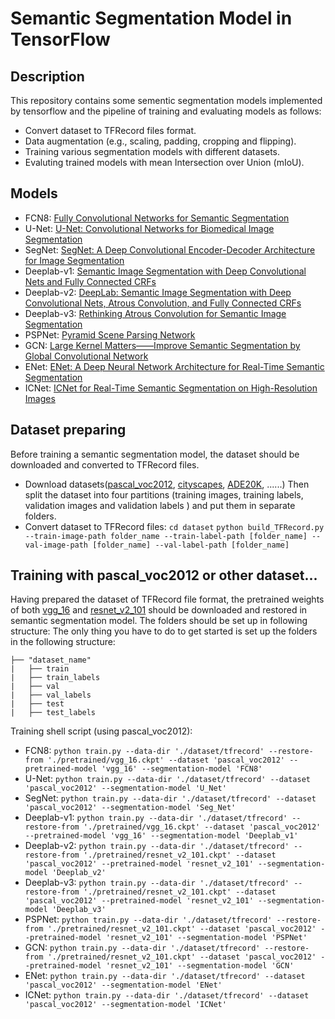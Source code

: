 # Semantic Segmentation Model in TensorFlow

## Description
This repository contains some sementic segmentation models implemented by tensorflow and the pipeline of training and evaluating models as follows:
- Convert dataset to TFRecord files format.
- Data augmentation (e.g., scaling, padding, cropping and flipping).
- Training various segmentation models with different datasets.
- Evaluting trained models with mean Intersection over Union (mIoU).

## Models
- FCN8: [Fully Convolutional Networks for Semantic Segmentation](https://arxiv.org/abs/1411.4038)
- U-Net: [U-Net: Convolutional Networks for Biomedical Image Segmentation](https://arxiv.org/abs/1505.04597)
- SegNet: [SegNet: A Deep Convolutional Encoder-Decoder Architecture for Image Segmentation](https://arxiv.org/abs/1511.00561)
- Deeplab-v1: [Semantic Image Segmentation with Deep Convolutional Nets and Fully Connected CRFs](https://arxiv.org/abs/1412.7062)
- Deeplab-v2: [DeepLab: Semantic Image Segmentation with Deep Convolutional Nets, Atrous Convolution, and Fully Connected CRFs](https://arxiv.org/abs/1606.00915)
- Deeplab-v3: [Rethinking Atrous Convolution for Semantic Image Segmentation](https://arxiv.org/abs/1706.05587)
- PSPNet: [Pyramid Scene Parsing Network](https://arxiv.org/abs/1612.01105)
- GCN: [Large Kernel Matters——Improve Semantic Segmentation by Global Convolutional Network](https://arxiv.org/abs/1703.02719)
- ENet: [ENet: A Deep Neural Network Architecture for Real-Time Semantic Segmentation](https://arxiv.org/abs/1606.02147)
- ICNet: [ICNet for Real-Time Semantic Segmentation on High-Resolution Images](https://arxiv.org/abs/1704.08545)

## Dataset preparing
Before training a semantic segmentation model, the dataset should be downloaded and converted to TFRecord files. 
- Download datasets([pascal_voc2012](http://host.robots.ox.ac.uk/pascal/VOC/voc2012/index.html), [cityscapes](https://www.cityscapes-dataset.com/dataset-overview/#features), [ADE20K](http://groups.csail.mit.edu/vision/datasets/ADE20K/), ......)
Then split the dataset into four partitions (training images, training labels, validation images and validation labels ) and put them in separate folders.
- Convert dataset to TFRecord files:
`cd dataset`
`python build_TFRecord.py --train-image-path folder_name --train-label-path [folder_name] --val-image-path [folder_name] --val-label-path [folder_name]`

## Training with pascal_voc2012 or other dataset...
Having prepared the dataset of TFRecord file format, the pretrained weights of both [vgg_16](https://github.com/tensorflow/models/tree/master/research/slim) and [resnet_v2_101](https://github.com/tensorflow/models/tree/master/research/slim) should be downloaded and restored in semantic segmentation model. The folders should be set up in following structure:
The only thing you have to do to get started is set up the folders in the following structure:

    ├── "dataset_name"                   
    |   ├── train
    |   ├── train_labels
    |   ├── val
    |   ├── val_labels
    |   ├── test
    |   ├── test_labels

Training shell script (using pascal_voc2012):
- FCN8: `python train.py --data-dir './dataset/tfrecord' --restore-from './pretrained/vgg_16.ckpt' --dataset 'pascal_voc2012' --pretrained-model 'vgg_16' --segmentation-model 'FCN8'`
- U-Net: `python train.py --data-dir './dataset/tfrecord' --dataset 'pascal_voc2012' --segmentation-model 'U_Net'`
- SegNet: `python train.py --data-dir './dataset/tfrecord' --dataset 'pascal_voc2012' --segmentation-model 'Seg_Net'`
- Deeplab-v1: `python train.py --data-dir './dataset/tfrecord' --restore-from './pretrained/vgg_16.ckpt' --dataset 'pascal_voc2012' --pretrained-model 'vgg_16' --segmentation-model 'Deeplab_v1'`
- Deeplab-v2: `python train.py --data-dir './dataset/tfrecord' --restore-from './pretrained/resnet_v2_101.ckpt' --dataset 'pascal_voc2012' --pretrained-model 'resnet_v2_101' --segmentation-model 'Deeplab_v2'`
- Deeplab-v3: `python train.py --data-dir './dataset/tfrecord' --restore-from './pretrained/resnet_v2_101.ckpt' --dataset 'pascal_voc2012' --pretrained-model 'resnet_v2_101' --segmentation-model 'Deeplab_v3'`
- PSPNet: `python train.py --data-dir './dataset/tfrecord' --restore-from './pretrained/resnet_v2_101.ckpt' --dataset 'pascal_voc2012' --pretrained-model 'resnet_v2_101' --segmentation-model 'PSPNet'`
- GCN: `python train.py --data-dir './dataset/tfrecord' --restore-from './pretrained/resnet_v2_101.ckpt' --dataset 'pascal_voc2012' --pretrained-model 'resnet_v2_101' --segmentation-model 'GCN'`
- ENet: `python train.py --data-dir './dataset/tfrecord' --dataset 'pascal_voc2012' --segmentation-model 'ENet'`
- ICNet: `python train.py --data-dir './dataset/tfrecord' --dataset 'pascal_voc2012' --segmentation-model 'ICNet'`

